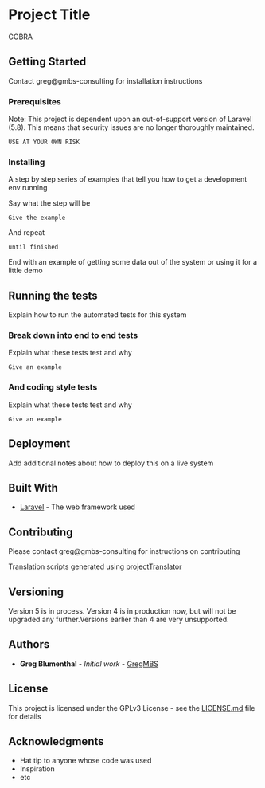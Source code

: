 # Project Title

COBRA

## Getting Started

Contact greg@gmbs-consulting for installation instructions

### Prerequisites

Note: This project is dependent upon an out-of-support version of Laravel (5.8). This means that security issues are no longer thoroughly maintained.

```
USE AT YOUR OWN RISK
```

### Installing

A step by step series of examples that tell you how to get a development env running

Say what the step will be

```
Give the example
```

And repeat

```
until finished
```

End with an example of getting some data out of the system or using it for a little demo

## Running the tests

Explain how to run the automated tests for this system

### Break down into end to end tests

Explain what these tests test and why

```
Give an example
```

### And coding style tests

Explain what these tests test and why

```
Give an example
```

## Deployment

Add additional notes about how to deploy this on a live system

## Built With

* [Laravel](http://www.laravel.com/) - The web framework used

## Contributing

Please contact greg@gmbs-consulting for instructions on contributing

Translation scripts generated using [projectTranslator](https://github.com/xanderyzwich/projectTranslator)

## Versioning

Version 5 is in process. Version 4 is in production now, but will not be upgraded any further.Versions earlier than 4 are very unsupported.

## Authors

* **Greg Blumenthal** - *Initial work* - [GregMBS](https://github.com/GregMBS)

## License

This project is licensed under the GPLv3 License - see the [LICENSE.md](/public/licencia.txt) file for details

## Acknowledgments

* Hat tip to anyone whose code was used
* Inspiration
* etc
